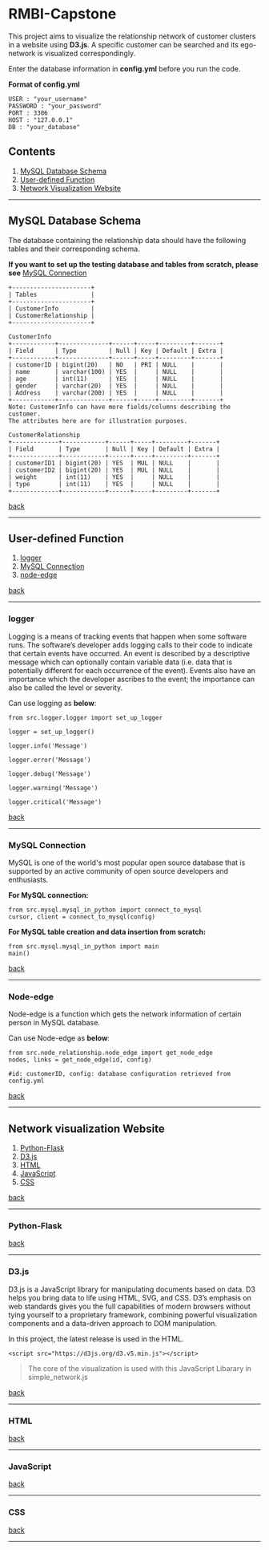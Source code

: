 # RMBI-Capstone
This project aims to visualize the relationship network of customer clusters in a website using **D3.js**.
A specific customer can be searched and its ego-network is visualized correspondingly.

Enter the database information in **config.yml** before you run the code.

**Format of config.yml**
```
USER : "your_username"
PASSWORD : "your_password"
PORT : 3306
HOST : "127.0.0.1"
DB : "your_database"
```

## Contents
1. [MySQL Database Schema](#mysql-database-schema)
2. [User-defined Function](#user-defined-function)
3. [Network Visualization Website](#network-visualization-website)

----

## MySQL Database Schema
The database containing the relationship data should have the following tables and their corresponding schema.

**If you want to set up the testing database and tables from scratch, please see** [MySQL Connection](#mysql-connection)
```
+----------------------+
| Tables               |
+----------------------+
| CustomerInfo         |
| CustomerRelationship |
+----------------------+

CustomerInfo
+------------+--------------+------+-----+---------+-------+
| Field      | Type         | Null | Key | Default | Extra |
+------------+--------------+------+-----+---------+-------+
| customerID | bigint(20)   | NO   | PRI | NULL    |       |
| name       | varchar(100) | YES  |     | NULL    |       |
| age        | int(11)      | YES  |     | NULL    |       |
| gender     | varchar(20)  | YES  |     | NULL    |       |
| Address    | varchar(200) | YES  |     | NULL    |       |
+------------+--------------+------+-----+---------+-------+
Note: CustomerInfo can have more fields/columns describing the customer.
The attributes here are for illustration purposes.

CustomerRelationship
+-------------+------------+------+-----+---------+-------+
| Field       | Type       | Null | Key | Default | Extra |
+-------------+------------+------+-----+---------+-------+
| customerID1 | bigint(20) | YES  | MUL | NULL    |       |
| customerID2 | bigint(20) | YES  | MUL | NULL    |       |
| weight      | int(11)    | YES  |     | NULL    |       |
| type        | int(11)    | YES  |     | NULL    |       |
+-------------+------------+------+-----+---------+-------+
```
[back](#contents)

----
## User-defined Function
1. [logger](#logger)
2. [MySQL Connection](#mysql-connection)
3. [node-edge](#node-edge)

[back](#contents)

-----
### logger
Logging is a means of tracking events that happen when some software runs. The software’s developer adds logging calls to their code to indicate that certain events have occurred. An event is described by a descriptive message which can optionally contain variable data (i.e. data that is potentially different for each occurrence of the event). Events also have an importance which the developer ascribes to the event; the importance can also be called the level or severity.

Can use logging as **below**:
```
from src.logger.logger import set_up_logger

logger = set_up_logger()

logger.info('Message')

logger.error('Message')

logger.debug('Message')

logger.warning('Message')

logger.critical('Message')
```
[back](#user-defined-function)

-----
### MySQL Connection
MySQL is one of the world's most popular open source database that is supported by an active community of open source developers and enthusiasts.

**For MySQL connection:**
```
from src.mysql.mysql_in_python import connect_to_mysql
cursor, client = connect_to_mysql(config)
```

**For MySQL table creation and data insertion from scratch:**
```
from src.mysql.mysql_in_python import main
main()
```
[back](#user-defined-function)

------
### Node-edge
Node-edge is a function which gets the network information of certain person in MySQL database.

Can use Node-edge as **below**:
```
from src.node_relationship.node_edge import get_node_edge
nodes, links = get_node_edge(id, config)

#id: customerID, config: database configuration retrieved from config.yml
```
[back](#user-defined-function)

----

## Network visualization Website
1. [Python-Flask](#python-flask)
2. [D3.js](#d3.js)
3. [HTML](#html)
4. [JavaScript](#javascript)
5. [CSS](#css)

[back](#contents)

-----
### Python-Flask



[back](#network-visualization-website)

-----
### D3.js
D3.js is a JavaScript library for manipulating documents based on data. D3 helps you bring data to life using HTML, SVG, and CSS. D3’s emphasis on web standards gives you the full capabilities of modern browsers without tying yourself to a proprietary framework, combining powerful visualization components and a data-driven approach to DOM manipulation.

In this project, the latest release is used in the HTML.
```
<script src="https://d3js.org/d3.v5.min.js"></script>
```

> The core of the visualization is used with this JavaScript Libarary in
> simple_network.js
>

[back](#network-visualization-website)

-----
### HTML



[back](#network-visualization-website)

------
### JavaScript



[back](#network-visualization-website)

-----
### CSS



[back](#network-visualization-website)

-----
